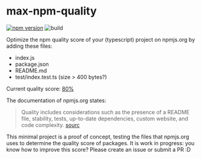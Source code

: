 # max-npm-quality
[![npm version](https://badge.fury.io/js/max-npm-quality.svg)](https://badge.fury.io/js/max-npm-quality) ![build](https://github.com/BasLee/max-npm-quality/actions/workflows/build.yml/badge.svg)

Optimize the npm quality score of your (typescript) project on npmjs.org by adding these files:
- index.js
- package.json
- README.md
- test/index.test.ts (size > 400 bytes?)

Current quality score: [80%](https://www.npmjs.com/search?q=max-npm-quality)

The documentation of npmjs.org states:
> Quality includes considerations such as the presence of a README file, stability, tests, up-to-date dependencies, custom website, and code complexity.
[sourc](https://docs.npmjs.com/searching-for-and-choosing-packages-to-download#quality)
 
This minimal project is a proof of concept, testing the files that npmjs.org uses to determine the quality score of packages.
It is work in progress: you know how to improve this score? Please create an issue or submit a PR :D

